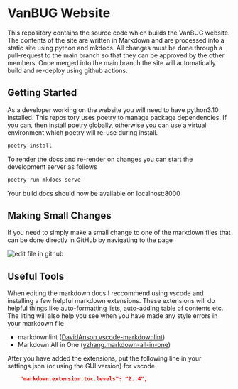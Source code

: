 # VanBUG Website

This repository contains the source code which builds the VanBUG website. The contents of the site are written in Markdown and are processed into a static site using python and mkdocs. All changes must be done through a pull-request to the main branch so that they can be approved by the other members. Once merged into the main branch the site will automatically build and re-deploy using github actions.

## Getting Started

As a developer working on the website you will need to have python3.10 installed. This repository uses poetry to manage package dependencies. If you can, then install poetry globally, otherwise you can use a virtual environment which poetry will re-use during install.

```bash
poetry install
```

To render the docs and re-render on changes you can start the development server as follows

```bash
poetry run mkdocs serve
```

Your build docs should now be available on localhost:8000

## Making Small Changes

If you need to simply make a small change to one of the markdown files that can be done directly in GitHub by navigating to the page

![edit file in github](./docs/github-edit-page.png)

## Useful Tools

When editing the markdown docs I reccommend using vscode and installing a few helpful markdown extensions. These extensions will do helpful things like auto-formatting lists, auto-adding table of contents etc. The liting will also help you see when you have made any style errors in your markdown file

- markdownlint ([DavidAnson.vscode-markdownlint](https://marketplace.visualstudio.com/items?itemName=DavidAnson.vscode-markdownlint))
- Markdown All in One ([yzhang.markdown-all-in-one](https://marketplace.visualstudio.com/items?itemName=yzhang.markdown-all-in-one))

After you have added the extensions, put the following line in your settings.json (or using the GUI version) for vscode

```json
    "markdown.extension.toc.levels": "2..4",
```
